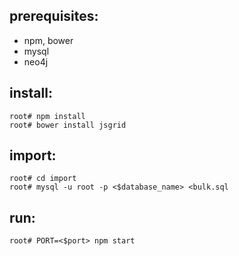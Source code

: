 ## prerequisites:
 - npm, bower
 - mysql
 - neo4j

## install:

	root# npm install
	root# bower install jsgrid

## import:

	root# cd import
	root# mysql -u root -p <$database_name> <bulk.sql

## run:

	root# PORT=<$port> npm start
